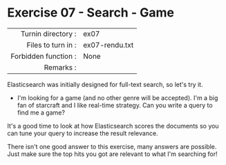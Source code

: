 # Exercise 07 - Search - Game

|                         |                    |
| -----------------------:| ------------------ |
|   Turnin directory :    |  ex07              |
|   Files to turn in :    |  ex07-rendu.txt    |
|   Forbidden function :  |  None              |
|   Remarks :             |                    |

Elasticsearch was initially designed for full-text search, so let's try it.

- I'm looking for a game (and no other genre will be accepted). I'm a big fan of starcraft and I like real-time strategy. Can you write a query to find me a game? 

It's a good time to look at how Elasticsearch scores the documents so you can tune your query to increase the result relevance.

There isn't one good answer to this exercise, many answers are possible. Just make sure the top hits you got are relevant to what I'm searching for!